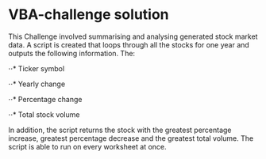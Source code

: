 # VBA-challenge solution
This Challenge involved summarising and analysing generated stock market data. A script is created that loops through all the stocks for one year and outputs the following information. 
The:

⋅⋅*	Ticker symbol

⋅⋅*	Yearly change

⋅⋅*	Percentage change

⋅⋅*	Total stock volume


In addition, the script returns the stock with the greatest percentage increase, greatest percentage decrease and the greatest total volume. The script is able to run on every worksheet at once.

